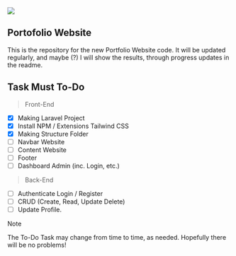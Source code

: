 <img src="https://static.wikia.nocookie.net/houkai-star-rail/images/d/d9/Acheron_Sticker_03.png/revision/latest?cb=20240329055236">

## Portofolio Website
This is the repository for the new Portfolio Website code. It will be updated regularly, and maybe (?) I will show the results, through progress updates in the readme.

## Task Must To-Do
> Front-End
- [x] Making Laravel Project
- [x] Install NPM / Extensions Tailwind CSS
- [x] Making Structure Folder
- [ ] Navbar Website
- [ ] Content Website
- [ ] Footer
- [ ] Dashboard Admin (inc. Login, etc.)

> Back-End
- [ ] Authenticate Login / Register
- [ ] CRUD (Create, Read, Update Delete)
- [ ] Update Profile.

> [!NOTE]
> The To-Do Task may change from time to time, as needed. Hopefully there will be no problems!
